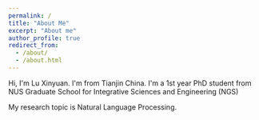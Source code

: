 ```yaml
---
permalink: /
title: "About Me"
excerpt: "About me"
author_profile: true
redirect_from: 
  - /about/
  - /about.html
---
```


Hi, I'm Lu Xinyuan. I'm from Tianjin China. 
I'm a 1st year PhD student from NUS Graduate School for Integrative Sciences and Engineering (NGS)

My research topic is Natural Language Processing.   
